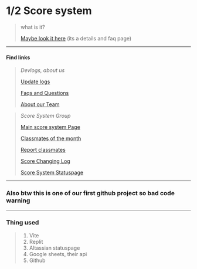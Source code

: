 # 1/2 Score system

>what is it?
>
>[Maybe look it here](https://score.braindeadteam.repl.co/links/detail.html)
>(its a details and faq page)


---

#### Find links

> *Devlogs, about us*
>
> [Update logs](https://score.braindeadteam.repl.co/links/devlogs/updatelogs.html)
> 
> [Faqs and Questions](https://score.braindeadteam.repl.co/links/detail.html)
>
> [About our Team](https://score.braindeadteam.repl.co/links/about.html)

> *Score System Group*
>
> [Main score system Page](https://score.braindeadteam.repl.co)
>
> [Classmates of the month](https://score.braindeadteam.repl.co/links/classmate.html)
>
> [Report classmates](https://score.braindeadteam.repl.co/links/report.html)
>
> [Score Changing Log](https://score.braindeadteam.repl.co/links/scorelog.html)
>
> [Score System Statuspage](https://scoresystem.statuspage.io)

---

### Also btw this is one of our first github project so bad code warning

---

### Thing used

> 1. Vite
> 2. Replit
> 3. Altassian statuspage
> 4. Google sheets, their api
> 5. Github 